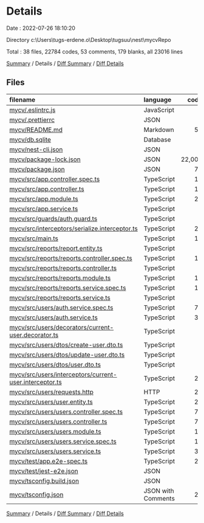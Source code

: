 # Details

Date : 2022-07-26 18:10:20

Directory c:\\Users\\tugs-erdene.o\\Desktop\\tugsuu\\nest\\mycvRepo

Total : 38 files,  22784 codes, 53 comments, 179 blanks, all 23016 lines

[Summary](results.md) / Details / [Diff Summary](diff.md) / [Diff Details](diff-details.md)

## Files
| filename | language | code | comment | blank | total |
| :--- | :--- | ---: | ---: | ---: | ---: |
| [mycv/.eslintrc.js](/mycv/.eslintrc.js) | JavaScript | 2 | 23 | 1 | 26 |
| [mycv/.prettierrc](/mycv/.prettierrc) | JSON | 4 | 0 | 0 | 4 |
| [mycv/README.md](/mycv/README.md) | Markdown | 51 | 2 | 21 | 74 |
| [mycv/db.sqlite](/mycv/db.sqlite) | Database | 5 | 0 | 0 | 5 |
| [mycv/nest-cli.json](/mycv/nest-cli.json) | JSON | 5 | 0 | 1 | 6 |
| [mycv/package-lock.json](/mycv/package-lock.json) | JSON | 22,007 | 0 | 1 | 22,008 |
| [mycv/package.json](/mycv/package.json) | JSON | 72 | 6 | 0 | 78 |
| [mycv/src/app.controller.spec.ts](/mycv/src/app.controller.spec.ts) | TypeScript | 18 | 0 | 5 | 23 |
| [mycv/src/app.controller.ts](/mycv/src/app.controller.ts) | TypeScript | 10 | 0 | 3 | 13 |
| [mycv/src/app.module.ts](/mycv/src/app.module.ts) | TypeScript | 23 | 0 | 2 | 25 |
| [mycv/src/app.service.ts](/mycv/src/app.service.ts) | TypeScript | 7 | 0 | 2 | 9 |
| [mycv/src/guards/auth.guard.ts](/mycv/src/guards/auth.guard.ts) | TypeScript | 7 | 0 | 3 | 10 |
| [mycv/src/interceptors/serialize.interceptor.ts](/mycv/src/interceptors/serialize.interceptor.ts) | TypeScript | 27 | 0 | 5 | 32 |
| [mycv/src/main.ts](/mycv/src/main.ts) | TypeScript | 19 | 0 | 2 | 21 |
| [mycv/src/reports/report.entity.ts](/mycv/src/reports/report.entity.ts) | TypeScript | 8 | 0 | 3 | 11 |
| [mycv/src/reports/reports.controller.spec.ts](/mycv/src/reports/reports.controller.spec.ts) | TypeScript | 14 | 0 | 5 | 19 |
| [mycv/src/reports/reports.controller.ts](/mycv/src/reports/reports.controller.ts) | TypeScript | 3 | 0 | 2 | 5 |
| [mycv/src/reports/reports.module.ts](/mycv/src/reports/reports.module.ts) | TypeScript | 11 | 0 | 2 | 13 |
| [mycv/src/reports/reports.service.spec.ts](/mycv/src/reports/reports.service.spec.ts) | TypeScript | 14 | 0 | 5 | 19 |
| [mycv/src/reports/reports.service.ts](/mycv/src/reports/reports.service.ts) | TypeScript | 3 | 0 | 2 | 5 |
| [mycv/src/users/auth.service.spec.ts](/mycv/src/users/auth.service.spec.ts) | TypeScript | 73 | 1 | 13 | 87 |
| [mycv/src/users/auth.service.ts](/mycv/src/users/auth.service.ts) | TypeScript | 36 | 7 | 14 | 57 |
| [mycv/src/users/decorators/current-user.decorator.ts](/mycv/src/users/decorators/current-user.decorator.ts) | TypeScript | 7 | 0 | 2 | 9 |
| [mycv/src/users/dtos/create-user.dto.ts](/mycv/src/users/dtos/create-user.dto.ts) | TypeScript | 7 | 0 | 3 | 10 |
| [mycv/src/users/dtos/update-user.dto.ts](/mycv/src/users/dtos/update-user.dto.ts) | TypeScript | 9 | 0 | 3 | 12 |
| [mycv/src/users/dtos/user.dto.ts](/mycv/src/users/dtos/user.dto.ts) | TypeScript | 7 | 0 | 3 | 10 |
| [mycv/src/users/interceptors/current-user.interceptor.ts](/mycv/src/users/interceptors/current-user.interceptor.ts) | TypeScript | 20 | 0 | 6 | 26 |
| [mycv/src/users/requests.http](/mycv/src/users/requests.http) | HTTP | 22 | 8 | 19 | 49 |
| [mycv/src/users/user.entity.ts](/mycv/src/users/user.entity.ts) | TypeScript | 29 | 0 | 7 | 36 |
| [mycv/src/users/users.controller.spec.ts](/mycv/src/users/users.controller.spec.ts) | TypeScript | 72 | 4 | 12 | 88 |
| [mycv/src/users/users.controller.ts](/mycv/src/users/users.controller.ts) | TypeScript | 71 | 0 | 10 | 81 |
| [mycv/src/users/users.module.ts](/mycv/src/users/users.module.ts) | TypeScript | 18 | 0 | 2 | 20 |
| [mycv/src/users/users.service.spec.ts](/mycv/src/users/users.service.spec.ts) | TypeScript | 14 | 0 | 5 | 19 |
| [mycv/src/users/users.service.ts](/mycv/src/users/users.service.ts) | TypeScript | 36 | 0 | 8 | 44 |
| [mycv/test/app.e2e-spec.ts](/mycv/test/app.e2e-spec.ts) | TypeScript | 20 | 0 | 5 | 25 |
| [mycv/test/jest-e2e.json](/mycv/test/jest-e2e.json) | JSON | 9 | 0 | 1 | 10 |
| [mycv/tsconfig.build.json](/mycv/tsconfig.build.json) | JSON | 3 | 2 | 0 | 5 |
| [mycv/tsconfig.json](/mycv/tsconfig.json) | JSON with Comments | 21 | 0 | 1 | 22 |

[Summary](results.md) / Details / [Diff Summary](diff.md) / [Diff Details](diff-details.md)